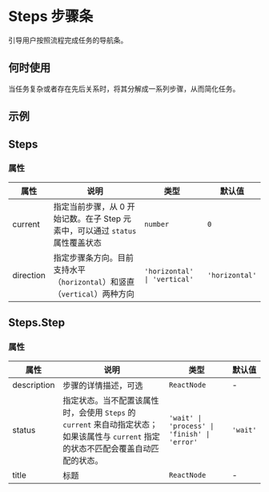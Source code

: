 # Steps 步骤条

引导用户按照流程完成任务的导航条。

## 何时使用

当任务复杂或者存在先后关系时，将其分解成一系列步骤，从而简化任务。

## 示例

<code src="./demos/demo1.tsx"></code>

<!--<code src="./demos/demo2.tsx"></code>-->

## Steps

### 属性

| 属性      | 说明                                                                          | 类型                         | 默认值         |
| --------- | ----------------------------------------------------------------------------- | ---------------------------- | -------------- |
| current   | 指定当前步骤，从 0 开始记数。在子 Step 元素中，可以通过 `status` 属性覆盖状态 | `number`                     | `0`            |
| direction | 指定步骤条方向。目前支持水平（`horizontal`）和竖直（`vertical`）两种方向      | `'horizontal' \| 'vertical'` | `'horizontal'` |

<!--### CSS 变量-->

<!--| 属性                     | 说明                                       | 默认值 |-->
<!--| ------------------------ | ------------------------------------------ | ------ |-->
<!--| --description-font-size  | 描述的字号                                 | `12px` |-->
<!--| --icon-size              | 指示器上图标的大小                         | `18px` |-->
<!--| --indicator-margin-right | 左边的指示器和右边的文字内容之间的额外间距 | `0`    |-->
<!--| --title-font-size        | 标题的字号                                 | `13px` |-->

## Steps.Step

### 属性

| 属性        | 说明                                                                                                                                  | 类型                                         | 默认值   |
| ----------- | ------------------------------------------------------------------------------------------------------------------------------------- | -------------------------------------------- | -------- |
| description | 步骤的详情描述，可选                                                                                                                  | `ReactNode`                                  | -        |
| status      | 指定状态。当不配置该属性时，会使用 `Steps` 的 `current` 来自动指定状态；如果该属性与 `current` 指定的状态不匹配会覆盖自动匹配的状态。 | `'wait' \| 'process' \| 'finish' \| 'error'` | `'wait'` |
| title       | 标题                                                                                                                                  | `ReactNode`                                  | -        |
